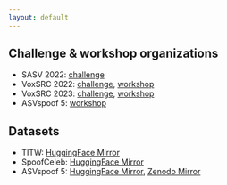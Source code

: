 ```yaml
---
layout: default
---
```


## Challenge & workshop organizations
- SASV 2022: [challenge](https://sasv-challenge.github.io/)
- VoxSRC 2022: [challenge](https://mm.kaist.ac.kr/datasets/voxceleb/voxsrc/competition2022.html), [workshop](https://mm.kaist.ac.kr/datasets/voxceleb/voxsrc/interspeech2022.html)
- VoxSRC 2023: [challenge](https://mm.kaist.ac.kr/datasets/voxceleb/voxsrc/competition2023.html), [workshop](https://mm.kaist.ac.kr/datasets/voxceleb/voxsrc/interspeech2023.html)
- ASVspoof 5: [workshop](https://www.asvspoof.org/workshop2024)

## Datasets

- TITW: [HuggingFace Mirror](https://huggingface.co/datasets/jungjee/titw)
- SpoofCeleb: [HuggingFace Mirror](https://huggingface.co/datasets/jungjee/spoofceleb)
- ASVspoof 5: [HuggingFace Mirror](https://huggingface.co/datasets/jungjee/asvspoof5), [Zenodo Mirror](https://zenodo.org/records/14498691)
